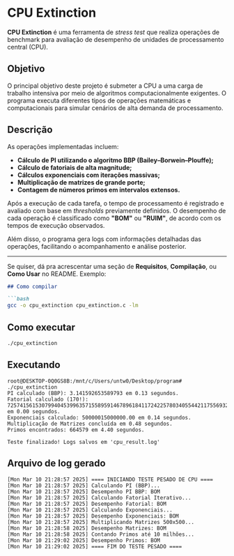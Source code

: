 # CPU Extinction

**CPU Extinction** é uma ferramenta de *stress test* que realiza operações de benchmark para avaliação de desempenho de unidades de processamento central (CPU).

## Objetivo

O principal objetivo deste projeto é submeter a CPU a uma carga de trabalho intensiva por meio de algoritmos computacionalmente exigentes. O programa executa diferentes tipos de operações matemáticas e computacionais para simular cenários de alta demanda de processamento.

## Descrição

As operações implementadas incluem:

- **Cálculo de PI utilizando o algoritmo BBP (Bailey–Borwein–Plouffe);**
- **Cálculo de fatoriais de alta magnitude;**
- **Cálculos exponenciais com iterações massivas;**
- **Multiplicação de matrizes de grande porte;**
- **Contagem de números primos em intervalos extensos.**

Após a execução de cada tarefa, o tempo de processamento é registrado e avaliado com base em *thresholds* previamente definidos. O desempenho de cada operação é classificado como **"BOM"** ou **"RUIM"**, de acordo com os tempos de execução observados.

Além disso, o programa gera logs com informações detalhadas das operações, facilitando o acompanhamento e análise posterior.

---

Se quiser, dá pra acrescentar uma seção de **Requisitos**, **Compilação**, ou **Como Usar** no README. Exemplo:

```markdown
## Como compilar

```bash
gcc -o cpu_extinction cpu_extinction.c -lm
```

## Como executar

```bash
./cpu_extinction
```
## Executando

```
root@DESKTOP-0Q0GS8B:/mnt/c/Users/untw0/Desktop/program# ./cpu_extinction
PI calculado (BBP): 3.141592653589793 em 0.13 segundos.
Fatorial calculado (170!): 7257415615307994045399635715589591467896184117242257803405544211755693246215271577444614997868077640013184176271985826801597743247247979077995336619429980685793285768053360886112149825437081356365699043287884614002788490694530469661753007801896962563721104619242357348735986883814984039817295623520648167424 em 0.00 segundos.
Exponenciais calculado: 50000015000000.00 em 0.14 segundos.
Multiplicação de Matrizes concluída em 0.48 segundos.
Primos encontrados: 664579 em 4.40 segundos.

Teste finalizado! Logs salvos em 'cpu_result.log'
```

## Arquivo de log gerado

```
[Mon Mar 10 21:28:57 2025] ==== INICIANDO TESTE PESADO DE CPU ====
[Mon Mar 10 21:28:57 2025] Calculando PI (BBP)...
[Mon Mar 10 21:28:57 2025] Desempenho PI BBP: BOM
[Mon Mar 10 21:28:57 2025] Calculando Fatorial Iterativo...
[Mon Mar 10 21:28:57 2025] Desempenho Fatorial: BOM
[Mon Mar 10 21:28:57 2025] Calculando Exponenciais...
[Mon Mar 10 21:28:57 2025] Desempenho Exponenciais: BOM
[Mon Mar 10 21:28:57 2025] Multiplicando Matrizes 500x500...
[Mon Mar 10 21:28:58 2025] Desempenho Matrizes: BOM
[Mon Mar 10 21:28:58 2025] Contando Primos até 10 milhões...
[Mon Mar 10 21:29:02 2025] Desempenho Primos: BOM
[Mon Mar 10 21:29:02 2025] ==== FIM DO TESTE PESADO ====
```
